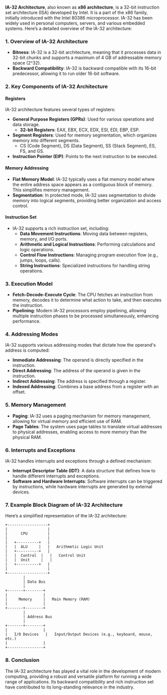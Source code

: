 **IA-32 Architecture**, also known as **x86 architecture**, is a 32-bit instruction set architecture (ISA) developed by Intel. It is a part of the x86 family, initially introduced with the Intel 80386 microprocessor. IA-32 has been widely used in personal computers, servers, and various embedded systems. Here’s a detailed overview of the IA-32 architecture:

### **1. Overview of IA-32 Architecture**
- **Bitness**: IA-32 is a 32-bit architecture, meaning that it processes data in 32-bit chunks and supports a maximum of 4 GB of addressable memory space (2^32).
- **Backward Compatibility**: IA-32 is backward compatible with its 16-bit predecessor, allowing it to run older 16-bit software.

### **2. Key Components of IA-32 Architecture**

#### **Registers**
IA-32 architecture features several types of registers:
- **General Purpose Registers (GPRs)**: Used for various operations and data storage.
  - **32-bit Registers**: EAX, EBX, ECX, EDX, ESI, EDI, EBP, ESP.
- **Segment Registers**: Used for memory segmentation, which organizes memory into different segments.
  - CS (Code Segment), DS (Data Segment), SS (Stack Segment), ES, FS, and GS.
- **Instruction Pointer (EIP)**: Points to the next instruction to be executed.

#### **Memory Addressing**
- **Flat Memory Model**: IA-32 typically uses a flat memory model where the entire address space appears as a contiguous block of memory. This simplifies memory management.
- **Segmentation**: In protected mode, IA-32 uses segmentation to divide memory into logical segments, providing better organization and access control.

#### **Instruction Set**
- IA-32 supports a rich instruction set, including:
  - **Data Movement Instructions**: Moving data between registers, memory, and I/O ports.
  - **Arithmetic and Logical Instructions**: Performing calculations and logic operations.
  - **Control Flow Instructions**: Managing program execution flow (e.g., jumps, loops, calls).
  - **String Instructions**: Specialized instructions for handling string operations.

### **3. Execution Model**
- **Fetch-Decode-Execute Cycle**: The CPU fetches an instruction from memory, decodes it to determine what action to take, and then executes the instruction.
- **Pipelining**: Modern IA-32 processors employ pipelining, allowing multiple instruction phases to be processed simultaneously, enhancing performance.

### **4. Addressing Modes**
IA-32 supports various addressing modes that dictate how the operand's address is computed:
- **Immediate Addressing**: The operand is directly specified in the instruction.
- **Direct Addressing**: The address of the operand is given in the instruction.
- **Indirect Addressing**: The address is specified through a register.
- **Indexed Addressing**: Combines a base address from a register with an offset.

### **5. Memory Management**
- **Paging**: IA-32 uses a paging mechanism for memory management, allowing for virtual memory and efficient use of RAM.
- **Page Tables**: The system uses page tables to translate virtual addresses to physical addresses, enabling access to more memory than the physical RAM.

### **6. Interrupts and Exceptions**
IA-32 handles interrupts and exceptions through a defined mechanism:
- **Interrupt Descriptor Table (IDT)**: A data structure that defines how to handle different interrupts and exceptions.
- **Software and Hardware Interrupts**: Software interrupts can be triggered by instructions, while hardware interrupts are generated by external devices.

### **7. Example Block Diagram of IA-32 Architecture**
Here’s a simplified representation of the IA-32 architecture:

```plaintext
+------------------+
|                  |
|      CPU         |
|                  |
|   +----------+   |
|   |  ALU     |   |   Arithmetic Logic Unit
|   +----------+   |
|   |  Control  |   |   Control Unit
|   |  Unit     |   |
|   +----------+   |
|                  |
+------------------+
        | 
        | Data Bus
        |
+-------+--------+
|                |
|     Memory     |   Main Memory (RAM)
|                |
+-------+--------+
        |
        | Address Bus
        |
+-------+--------+
|                |
|   I/O Devices   |   Input/Output Devices (e.g., keyboard, mouse, etc.)
|                |
+----------------+
```

### **8. Conclusion**
The IA-32 architecture has played a vital role in the development of modern computing, providing a robust and versatile platform for running a wide range of applications. Its backward compatibility and rich instruction set have contributed to its long-standing relevance in the industry.
